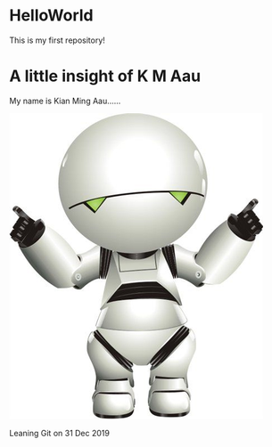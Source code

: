 # HelloWorld
This is my first repository!
# A little insight of K M Aau
My name is Kian Ming Aau......

![headshot](a5433dd4448949a9c85c790dd4b29df8.jpg)

Leaning Git on 31 Dec 2019
